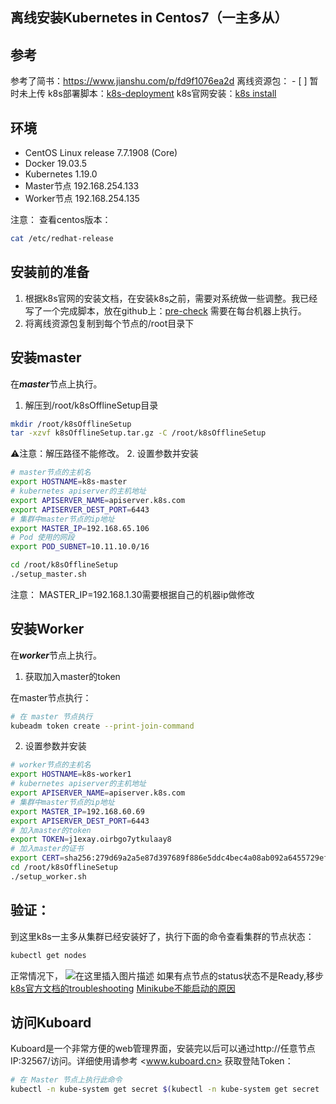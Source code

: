 ﻿## **离线安装Kubernetes in Centos7（一主多从）**
## 参考
参考了简书：https://www.jianshu.com/p/fd9f1076ea2d
离线资源包： - [ ] 暂时未上传
k8s部署脚本：[k8s-deployment](https://github.com/FillixZhangJB/k8s-deployment.git)
k8s官网安装：[k8s install](https://kubernetes.io/docs/setup/production-environment/tools/kubeadm/)
## 环境

 - CentOS Linux release 7.7.1908 (Core)
 - Docker 19.03.5
 - Kubernetes 1.19.0
 - Master节点 192.168.254.133
 - Worker节点 192.168.254.135

注意：
查看centos版本：

```bash
cat /etc/redhat-release
```
## 安装前的准备

 1. 根据k8s官网的安装文档，在安装k8s之前，需要对系统做一些调整。我已经写了一个完成脚本，放在github上：[pre-check](https://github.com/FillixZhangJB/k8s-deployment/blob/master/kubeadmv1.17.1_offline/01_pre_check_and_configure.sh)
需要在每台机器上执行。
 2.  将离线资源包复制到每个节点的/root目录下

## 安装master
在***master***节点上执行。

 1. 解压到/root/k8sOfflineSetup目录
 ```bash
mkdir /root/k8sOfflineSetup
tar -xzvf k8sOfflineSetup.tar.gz -C /root/k8sOfflineSetup 
```
⚠️注意：解压路径不能修改。
 2. 设置参数并安装
 

```bash
# master节点的主机名
export HOSTNAME=k8s-master
# kubernetes apiserver的主机地址
export APISERVER_NAME=apiserver.k8s.com
export APISERVER_DEST_PORT=6443
# 集群中master节点的ip地址
export MASTER_IP=192.168.65.106
# Pod 使用的网段
export POD_SUBNET=10.11.10.0/16

cd /root/k8sOfflineSetup
./setup_master.sh
```
注意：
MASTER_IP=192.168.1.30需要根据自己的机器ip做修改
## 安装Worker
在***worker***节点上执行。
 1. 获取加入master的token
 
在master节点执行：
```bash
# 在 master 节点执行
kubeadm token create --print-join-command
```
 2. 设置参数并安装
 

```bash
# worker节点的主机名
export HOSTNAME=k8s-worker1
# kubernetes apiserver的主机地址
export APISERVER_NAME=apiserver.k8s.com
# 集群中master节点的ip地址
export MASTER_IP=192.168.60.69
export APISERVER_DEST_PORT=6443
# 加入master的token
export TOKEN=j1exay.oirbgo7ytkulaay8
# 加入master的证书
export CERT=sha256:279d69a2a5e87d397689f886e5ddc4bec4a08ab092a6455729efc510212ce5d4
cd /root/k8sOfflineSetup
./setup_worker.sh
```
## 验证：
到这里k8s一主多从集群已经安装好了，执行下面的命令查看集群的节点状态：

```bash
kubectl get nodes
```
正常情况下，
![在这里插入图片描述](https://img-blog.csdnimg.cn/20200618175206688.png)
如果有点节点的status状态不是Ready,移步
[k8s官方文档的troubleshooting](https://kubernetes.io/docs/setup/production-environment/tools/kubeadm/troubleshooting-kubeadm/)
[Minikube不能启动的原因](https://editor.csdn.net/md/?articleId=104900429)
## 访问Kuboard
Kuboard是一个非常方便的web管理界面，安装完以后可以通过http://任意节点IP:32567/访问。详细使用请参考 <www.kuboard.cn>
获取登陆Token：

```bash
# 在 Master 节点上执行此命令
kubectl -n kube-system get secret $(kubectl -n kube-system get secret | grep kuboard-user | awk '{print $1}') -o go-template='{{.data.token}}' | base64 -d
```


